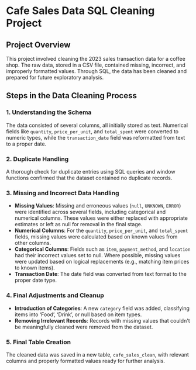 # Cafe Sales Data SQL Cleaning Project

## Project Overview
This project involved cleaning the 2023 sales transaction data for a coffee shop. The raw data, stored in a CSV file, contained missing, incorrect, and improperly formatted values. Through SQL, the data has been cleaned and prepared for future exploratory analysis.

## Steps in the Data Cleaning Process

### 1. Understanding the Schema
The data consisted of several columns, all initially stored as text. Numerical fields like `quantity`, `price_per_unit`, and `total_spent` were converted to numeric types, while the `transaction_date` field was reformatted from text to a proper date.

### 2. Duplicate Handling
A thorough check for duplicate entries using SQL queries and window functions confirmed that the dataset contained no duplicate records.

### 3. Missing and Incorrect Data Handling
- **Missing Values**: Missing and erroneous values (`null`, `UNKNOWN`, `ERROR`) were identified across several fields, including categorical and numerical columns. These values were either replaced with appropriate estimates or left as null for removal in the final stage.
- **Numerical Columns**: For the `quantity`, `price_per_unit`, and `total_spent` fields, missing values were calculated based on known values from other columns.
- **Categorical Columns**: Fields such as `item`, `payment_method`, and `location` had their incorrect values set to null. Where possible, missing values were updated based on logical replacements (e.g., matching item prices to known items).
- **Transaction Date**: The date field was converted from text format to the proper date type.

### 4. Final Adjustments and Cleanup
- **Introduction of Categories**: A new `category` field was added, classifying items into ‘Food’, ‘Drink’, or null based on item types.
- **Removing Irrelevant Records**: Records with missing values that couldn't be meaningfully cleaned were removed from the dataset.

### 5. Final Table Creation
The cleaned data was saved in a new table, `cafe_sales_clean`, with relevant columns and properly formatted values ready for further analysis.
